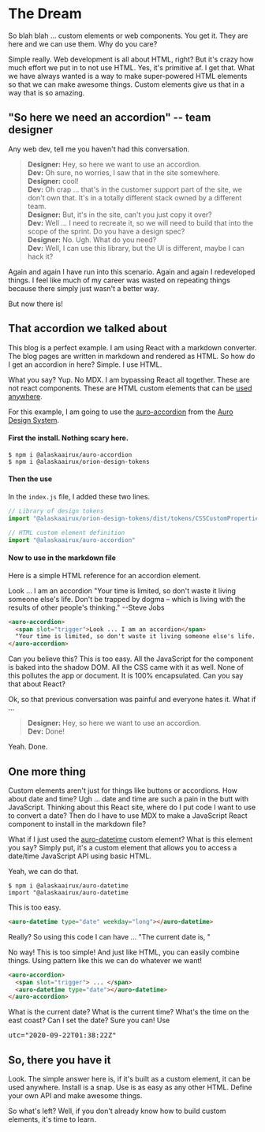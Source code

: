 # The Dream

<small><auro-datetime utc="2020-11-09T00:01:00Z" month="long"></auro-datetime></small>

So blah blah ... custom elements or web components. You get it. They are here and we can use them. Why do you care?

Simple really. Web development is all about HTML, right? But it's crazy how much effort we put in to not use HTML. Yes, it's primitive af. I get that. What we have always wanted is a way to make super-powered HTML elements so that we can make awesome things. Custom elements give us that in a way that is so amazing.

## "So here we need an accordion" -- team designer

Any web dev, tell me you haven't had this conversation.

> <b>Designer:</b> Hey, so here we want to use an accordion.<br/>
> <b>Dev:</b> Oh sure, no worries, I saw that in the site somewhere.<br/>
> <b>Designer:</b> cool!<br/>
> <b>Dev:</b> Oh crap ... that's in the customer support part of the site, we don't own that. It's in a totally different stack owned by a different team.<br/>
> <b>Designer:</b> But, it's in the site, can't you just copy it over?<br/>
> <b>Dev:</b> Well ... I need to recreate it, so we will need to build that into the scope of the sprint. Do you have a design spec?<br/>
> <b>Designer:</b> No. Ugh. What do you need?<br/>
> <b>Dev:</b> Well, I can use this library, but the UI is different, maybe I can hack it?

Again and again I have run into this scenario. Again and again I redeveloped things. I feel like much of my career was wasted on repeating things because there simply just wasn't a better way.

 But now there is!

 ## That accordion we talked about

This blog is a perfect example. I am using React with a markdown converter. The blog pages are written in markdown and rendered as HTML. So how do I get an accordion in here? Simple. I use HTML.

What you say? Yup. No MDX. I am bypassing React all together. These are not react components. These are HTML custom elements that can be [used anywhere](https://custom-elements-everywhere.com/).

For this example, I am going to use the [auro-accordion](https://auro.alaskaair.com/components/auro/accordion) from the [Auro Design System](https://auro.alaskaair.com/).

#### First the install. Nothing scary here.

```
$ npm i @alaskaairux/auro-accordion
$ npm i @alaskaairux/orion-design-tokens
```

#### Then the use

In the `index.js` file, I added these two lines.

```js
// Library of design tokens
import "@alaskaairux/orion-design-tokens/dist/tokens/CSSCustomProperties.css"

// HTML custom element definition
import "@alaskaairux/auro-accordion"
```

#### Now to use in the markdown file

Here is a simple HTML reference for an accordion element.

<auro-accordion>
  <span slot="trigger">Look ... I am an accordion</span>
  "Your time is limited, so don't waste it living someone else's life. Don't be trapped by dogma – which is living with the results of other people's thinking." --Steve Jobs
</auro-accordion>

```html
<auro-accordion>
  <span slot="trigger">Look ... I am an accordion</span>
  "Your time is limited, so don't waste it living someone else's life. Don't be trapped by dogma – which is living with the results of other people's thinking." --Steve Jobs
</auro-accordion>
```

Can you believe this? This is too easy. All the JavaScript for the component is baked into the shadow DOM. All the CSS came with it as well. None of this pollutes the app or document. It is 100% encapsulated. Can you say that about React?

Ok, so that previous conversation was painful and everyone hates it. What if ...

> <b>Designer:</b> Hey, so here we want to use an accordion.<br/>
> <b>Dev:</b> Done!<br/>

Yeah. Done.

## One more thing

Custom elements aren't just for things like buttons or accordions. How about date and time? Ugh ... date and time are such a pain in the butt with JavaScript. Thinking about this React site, where do I put code I want to use to convert a date? Then do I have to use MDX to make a JavaScript React component to install in the markdown file?

What if I just used the [auro-datetime](https://auro.alaskaair.com/components/auro/datetime) custom element? What is this element you say? Simply put, it's a custom element that allows you to access a date/time JavaScript API using basic HTML.

Yeah, we can do that.

```
$ npm i @alaskaairux/auro-datetime
import "@alaskaairux/auro-datetime
```

This is too easy.

```html
<auro-datetime type="date" weekday="long"></auro-datetime>
```

Really? So using this code I can have ... "The current date is, <auro-datetime type="date" weekday="long"></auro-datetime>"

No way! This is too simple! And just like HTML, you can easily combine things. Using pattern like this we can do whatever we want!

```html
<auro-accordion>
  <span slot="trigger"> ... </span>
  <auro-datetime type="date"></auro-datetime>
</auro-accordion>
```

<auro-accordion-group>
  <auro-accordion>
    <span slot="trigger">What is the current date? </span>
    <auro-datetime type="date" weekday="long" month="long"></auro-datetime>
  </auro-accordion>
  <auro-accordion>
    <span slot="trigger">What is the current time? </span>
    <auro-datetime type="time"></auro-datetime>
  </auro-accordion>
  <auro-accordion>
    <span slot="trigger">What's the time on the east coast? </span>
    <auro-datetime type="time" timezone="America/New_York"></auro-datetime>
  </auro-accordion>
  <auro-accordion>
    <span slot="trigger">Can I set the date? </span>
    Sure you can! Use <pre>utc="2020-09-22T01:38:22Z"</pre>
    <auro-datetime type="date" weekday="long" utc="2020-09-22T01:38:22Z"></auro-datetime>
  </auro-accordion>
</auro-accordion-group>

## So, there you have it

Look. The simple answer here is, if it's built as a custom element, it can be used anywhere. Install is a snap. Use is as easy as any other HTML. Define your own API and make awesome things.

So what's left? Well, if you don't already know how to build custom elements, it's time to learn.
